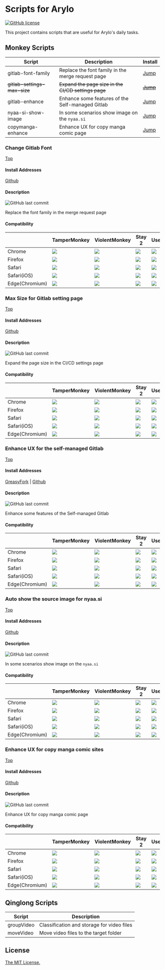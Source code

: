 # Scripts for Arylo

[![GitHub license](https://img.shields.io/github/license/arylo/scripts.svg?style=flat-square&logo=github&cacheSecond=7200)](https://github.com/arylo/scripts/)

This project contains scripts that are useful for Arylo's daily tasks.

## Monkey Scripts

|Script                      |Description                                        |Install                                                                  |
|--                          |--                                                 |--                                                                       |
|gitlab-font-family          |Replace the font family in the merge request page  |[Jump](#change-gitlab-font)|
|~~gitlab-settings-max-size~~|~~Expand the page size in the CI/CD settings page~~|~~[Jump](#max-size-for-gitlab-setting-page)~~                            |
|gitlab-enhance              |Enhance some features of the Self-managed Gitlab   |[Jump](#enhance-ux-for-the-self-managed-gitlab)|
|nyaa-si-show-image          |In some scenarios show image on the `nyaa.si`      |[Jump](#auto-show-the-source-image-for-nyaasi)|
|copymanga-enhance           |Enhance UX for copy manga comic page               |[Jump](#enhance-ux-for-copy-manga-comic-sites)|

### Change Gitlab Font

[Top](#monkey-scripts)

#### Install Addresses

[Github][gitlab-font-family_github]

[gitlab-font-family_github]: https://raw.githubusercontent.com/Arylo/scripts/monkey/gitlab-font-family.user.js

#### Description

![GitHub last commit][gitlab-font-family_github-last-update]

[gitlab-font-family_github-last-update]: https://img.shields.io/github/last-commit/arylo/scripts/monkey?path=gitlab-font-family.user.js&style=flat&label=Last%20Update

Replace the font family in the merge request page

#### Compatibility

|              |TamperMonkey|ViolentMonkey|Stay 2      |Userscripts |
|--            |--          |--           |--          |--          |
|Chrome        |![][pass]   |![][unknown] |![][unknown]|![][unknown]|
|Firefox       |![][unknown]|![][unknown] |![][unknown]|![][unknown]|
|Safari        |![][unknown]|![][unknown] |![][unknown]|![][unknown]|
|Safari(iOS)   |![][unknown]|![][unknown] |![][unknown]|![][unknown]|
|Edge(Chromium)|![][unknown]|![][unknown] |![][unknown]|![][unknown]|

### Max Size for Gitlab setting page

[Top](#monkey-scripts)

#### Install Addresses

[Github][gitlab-settings-max-size_github]

[gitlab-settings-max-size_github]: https://raw.githubusercontent.com/Arylo/scripts/monkey/gitlab-settings-max-size.user.js

#### Description

![GitHub last commit][gitlab-settings-max-size_github-last-update]

[gitlab-settings-max-size_github-last-update]: https://img.shields.io/github/last-commit/arylo/scripts/monkey?path=gitlab-settings-max-size.user.js&style=flat&label=Last%20Update

Expand the page size in the CI/CD settings page

#### Compatibility

|              |TamperMonkey|ViolentMonkey|Stay 2      |Userscripts |
|--            |--          |--           |--          |--          |
|Chrome        |![][pass]   |![][unknown] |![][unknown]|![][unknown]|
|Firefox       |![][unknown]|![][unknown] |![][unknown]|![][unknown]|
|Safari        |![][unknown]|![][unknown] |![][unknown]|![][unknown]|
|Safari(iOS)   |![][unknown]|![][unknown] |![][unknown]|![][unknown]|
|Edge(Chromium)|![][unknown]|![][unknown] |![][unknown]|![][unknown]|

### Enhance UX for the self-managed Gitlab

[Top](#monkey-scripts)

#### Install Addresses

[GreasyFork][gitlab-enhance_greasyfork] | [Github][gitlab-enhance_github]

[gitlab-enhance_greasyfork]: https://update.greasyfork.org/scripts/519026/Enhance%20some%20features%20of%20the%20Self-managed%20Gitlab.user.js
[gitlab-enhance_github]: https://raw.githubusercontent.com/Arylo/scripts/monkey/gitlab-enhance.user.js

#### Description

![GitHub last commit][gitlab-enhance_github-last-update]

[gitlab-enhance_github-last-update]: https://img.shields.io/github/last-commit/arylo/scripts/monkey?path=gitlab-enhance.user.js&style=flat&label=Last%20Update

Enhance some features of the Self-managed Gitlab

#### Compatibility

|              |TamperMonkey|ViolentMonkey|Stay 2      |Userscripts |
|--            |--          |--           |--          |--          |
|Chrome        |![][pass]   |![][unknown] |![][unknown]|![][unknown]|
|Firefox       |![][unknown]|![][unknown] |![][unknown]|![][unknown]|
|Safari        |![][unknown]|![][unknown] |![][unknown]|![][unknown]|
|Safari(iOS)   |![][unknown]|![][unknown] |![][unknown]|![][unknown]|
|Edge(Chromium)|![][unknown]|![][unknown] |![][unknown]|![][unknown]|

### Auto show the source image for nyaa.si

[Top](#monkey-scripts)

#### Install Addresses

[Github][nyaa-si-show-image_github]

[nyaa-si-show-image_github]: https://raw.githubusercontent.com/Arylo/scripts/monkey/nyaa-si-show-image.user.js

#### Description

![GitHub last commit][nyaa-si-show-image_github-last-update]

[nyaa-si-show-image_github-last-update]: https://img.shields.io/github/last-commit/arylo/scripts/monkey?path=nyaa-si-show-image.user.js&style=flat&label=Last%20Update

In some scenarios show image on the `nyaa.si`

#### Compatibility

|              |TamperMonkey|ViolentMonkey|Stay 2      |Userscripts |
|--            |--          |--           |--          |--          |
|Chrome        |![][pass]   |![][unknown] |![][unknown]|![][unknown]|
|Firefox       |![][unknown]|![][unknown] |![][unknown]|![][unknown]|
|Safari        |![][unknown]|![][unknown] |![][unknown]|![][unknown]|
|Safari(iOS)   |![][unknown]|![][unknown] |![][unknown]|![][unknown]|
|Edge(Chromium)|![][unknown]|![][unknown] |![][unknown]|![][unknown]|

### Enhance UX for copy manga comic sites

[Top](#monkey-scripts)

#### Install Addresses

[Github][copymanga-enhance_github]

[copymanga-enhance_github]: https://raw.githubusercontent.com/Arylo/scripts/monkey/copymanga-enhance.user.js

#### Description

![GitHub last commit][copymanga-enhance_github-last-update]

[copymanga-enhance_github-last-update]: https://img.shields.io/github/last-commit/arylo/scripts/monkey?path=copymanga-enhance.user.js&style=flat&label=Last%20Update

Enhance UX for copy manga comic page

#### Compatibility

|              |TamperMonkey|ViolentMonkey|Stay 2      |Userscripts |
|--            |--          |--           |--          |--          |
|Chrome        |![][pass]   |![][unknown] |![][unknown]|![][unknown]|
|Firefox       |![][unknown]|![][unknown] |![][unknown]|![][unknown]|
|Safari        |![][unknown]|![][unknown] |![][unknown]|![][unknown]|
|Safari(iOS)   |![][unknown]|![][unknown] |![][unknown]|![][unknown]|
|Edge(Chromium)|![][unknown]|![][unknown] |![][unknown]|![][unknown]|

[pass]: https://img.shields.io/badge/-pass-green.svg?&logoColor=000&style=for-the-badge&cacheSeconds=7200
[unknown]: https://img.shields.io/badge/-unknown-silver.svg?&logoColor=000&style=for-the-badge&cacheSeconds=7200

## Qinglong Scripts

|Script    |Description                               |
|--        |--                                        |
|groupVideo|Classification and storage for video files|
|moveVideo |Move video files to the target folder     |

## License

[The MIT License.](https://github.com/Arylo/scripts/?tab=MIT-1-ov-file)
